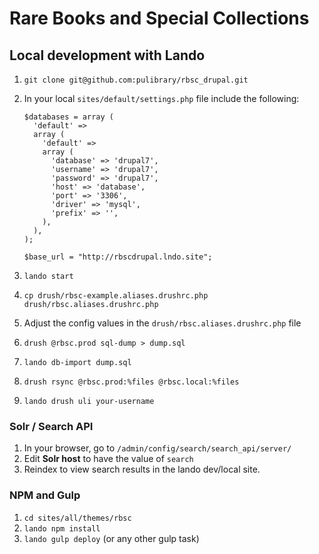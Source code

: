 # Rare Books and Special Collections

## Local development with Lando

1. `git clone git@github.com:pulibrary/rbsc_drupal.git`
1. In your local `sites/default/settings.php` file include the following:

    ```
    $databases = array (
      'default' =>
      array (
        'default' =>
        array (
          'database' => 'drupal7',
          'username' => 'drupal7',
          'password' => 'drupal7',
          'host' => 'database',
          'port' => '3306',
          'driver' => 'mysql',
          'prefix' => '',
        ),
      ),
    );

    $base_url = "http://rbscdrupal.lndo.site";
    ```
1. `lando start`
1. `cp drush/rbsc-example.aliases.drushrc.php drush/rbsc.aliases.drushrc.php`
1. Adjust the config values in the  `drush/rbsc.aliases.drushrc.php` file
1. `drush @rbsc.prod sql-dump > dump.sql`
1. `lando db-import dump.sql`
1. `drush rsync @rbsc.prod:%files @rbsc.local:%files`
1. `lando drush uli your-username`

### Solr / Search API

1. In your browser, go to `/admin/config/search/search_api/server/`
1. Edit **Solr host** to have the value of `search`
1. Reindex to view search results in the lando dev/local site.

### NPM and Gulp

1. `cd sites/all/themes/rbsc`
1. `lando npm install`
1. `lando gulp deploy` (or any other gulp task)
